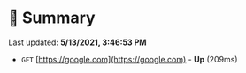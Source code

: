 # 📖 Summary
Last updated: **5/13/2021, 3:46:53 PM**

- `GET` [https://google.com](https://google.com) - **Up** (209ms)
